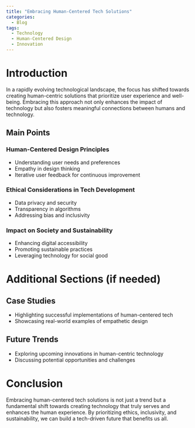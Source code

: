 ```yaml
---
title: "Embracing Human-Centered Tech Solutions"
categories:
  - Blog
tags:
  - Technology
  - Human-Centered Design
  - Innovation
---
```


# Introduction
In a rapidly evolving technological landscape, the focus has shifted towards creating human-centric solutions that prioritize user experience and well-being. Embracing this approach not only enhances the impact of technology but also fosters meaningful connections between humans and technology.

## Main Points
### Human-Centered Design Principles
- Understanding user needs and preferences
- Empathy in design thinking
- Iterative user feedback for continuous improvement

### Ethical Considerations in Tech Development
- Data privacy and security 
- Transparency in algorithms
- Addressing bias and inclusivity

### Impact on Society and Sustainability
- Enhancing digital accessibility
- Promoting sustainable practices
- Leveraging technology for social good

# Additional Sections (if needed)
## Case Studies
- Highlighting successful implementations of human-centered tech
- Showcasing real-world examples of empathetic design

## Future Trends
- Exploring upcoming innovations in human-centric technology
- Discussing potential opportunities and challenges

# Conclusion
Embracing human-centered tech solutions is not just a trend but a fundamental shift towards creating technology that truly serves and enhances the human experience. By prioritizing ethics, inclusivity, and sustainability, we can build a tech-driven future that benefits us all.